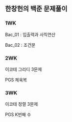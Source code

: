 ## 한창헌의 백준 문제풀이

### 1WK
Bac_01 : 입출력과 사칙연산

Bac_02 : 조건문

### 2WK
이코테 그리디 3문제

PGS 체육복

### 3WK
이코테 정렬 3문제

PGS K번째 수
